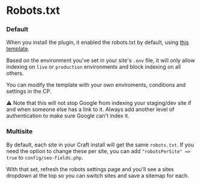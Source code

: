 # Robots.txt
### Default
When you install the plugin, it enabled the robots.txt by default, using [this template](https://github.com/studioespresso/craft-seo-fields/blob/master/src/templates/_placeholder/_robots.twig).

Based on the environment you've set in your site's ``.env`` file, it will only allow indexing on `live` or `production` environments and block indexing on all others.

You can modify the template with your own enviroments, conditions and settings in the CP.

⚠️ Note that this will not stop Google from indexing your staging/dev site if and when someone else has a link to it. Always add another level of authentication to make sure Google can't index it. 

### Multisite

By default, each site in your Craft install will get the same `robots.txt`. If you need the option to change these per site, you can add `"robotsPerSite" => true` to `config/seo-fields.php`.

With that set, refresh the robots settings page and you'll see a sites dropdown at the top so you can switch sites and save a sitemap for each.